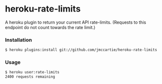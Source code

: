 # heroku-rate-limits

A heroku plugin to return your current API rate-limits. (Requests to this endpoint do not count towards the rate limit.)


### Installation

```bash
$ heroku plugins:install git://github.com/jmccartie/heroku-rate-limits.git
```

### Usage

```bash
$ heroku user:rate-limits
2400 requests remaining
```